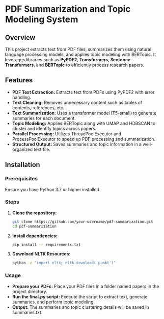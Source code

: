 # PDF Summarization and Topic Modeling System

## Overview
This project extracts text from PDF files, summarizes them using natural language processing models, and applies topic modeling with BERTopic. It leverages libraries such as **PyPDF2**, **Transformers**, **Sentence Transformers**, and **BERTopic** to efficiently process research papers.

## Features
- **PDF Text Extraction:** Extracts text from PDFs using PyPDF2 with error handling.
- **Text Cleaning:** Removes unnecessary content such as tables of contents, references, etc.
- **Text Summarization:** Uses a transformer model (T5-small) to generate summaries for each document.
- **Topic Modeling:** Applies BERTopic along with UMAP and HDBSCAN to cluster and identify topics across papers.
- **Parallel Processing:** Utilizes ThreadPoolExecutor and ProcessPoolExecutor to speed up PDF processing and summarization.
- **Structured Output:** Saves summaries and topic information in a well-organized text file.

## Installation

### Prerequisites
Ensure you have Python 3.7 or higher installed.

### Steps
1. **Clone the repository:**
   ```sh
   git clone https://github.com/your-username/pdf-summarization.git
   cd pdf-summarization

2. **Install dependencies:**
   ```sh
   pip install -r requirements.txt

3. **Download NLTK Resources:**
   ```sh
   python -c "import nltk; nltk.download('punkt')"


### Usage
- **Prepare your PDFs:** Place your PDF files in a folder named papers in the project directory.
- **Run the final.py script:** Execute the script to extract text, generate summaries, and perform topic modeling.
- **Output:** The summaries and topic clustering details will be saved in summaries.txt.



